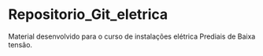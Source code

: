 # Repositorio_Git_eletrica
 Material desenvolvido para o curso de instalações elétrica Prediais de Baixa tensão.

